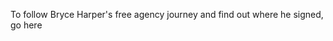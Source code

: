 To follow Bryce Harper's free agency journey and find out where he signed, go here <a href tessasayers.github.io.> </a>
